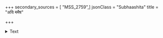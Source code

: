 +++
secondary_sources = [ "MSS_2759",]
jsonClass = "Subhaashita"
title = "अयि ममैष"

+++

<details><summary>Text</summary>

अयि ममैष चकोरशिशुर्मुनेर् व्रजति सिन्धुपिबस्य न शिष्यताम्।  
अशितुमब्धिमधीतवतोऽस्य च शशिकराः पिबतः कति शीकराः॥
</details>
